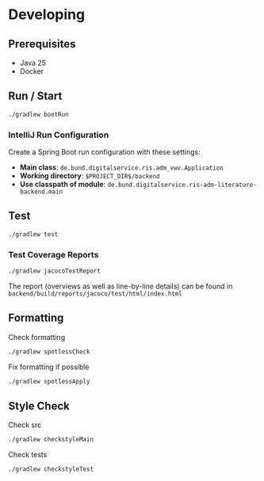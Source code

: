# Developing

## Prerequisites

- Java 25
- Docker

## Run / Start

```bash
./gradlew bootRun
```

### IntelliJ Run Configuration

Create a Spring Boot run configuration with these settings:

- **Main class**: `de.bund.digitalservice.ris.adm_vwv.Application`
- **Working directory**: `$PROJECT_DIR$/backend`
- **Use classpath of module**: `de.bund.digitalservice.ris-adm-literature-backend.main`

## Test

```bash
./gradlew test
```

### Test Coverage Reports

```bash
./gradlew jacocoTestReport
```

The report (overviews as well as line-by-line details) can be found in `backend/build/reports/jacoco/test/html/index.html`

## Formatting

Check formatting

```bash
./gradlew spotlessCheck
```

Fix formatting if possible

```bash
./gradlew spotlessApply
```

## Style Check

Check src

```bash
./gradlew checkstyleMain
```

Check tests

```bash
./gradlew checkstyleTest
```
